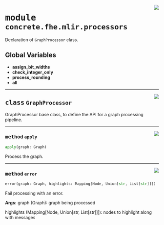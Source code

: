 <!-- markdownlint-disable -->

<a href="../../../compilers/concrete-compiler/compiler/lib/Bindings/Python/concrete/fhe/mlir/processors/__init__.py#L0"><img align="right" style="float:right;" src="https://img.shields.io/badge/-source-cccccc?style=flat-square"></a>

# <kbd>module</kbd> `concrete.fhe.mlir.processors`
Declaration of `GraphProcessor` class. 

**Global Variables**
---------------
- **assign_bit_widths**
- **check_integer_only**
- **process_rounding**
- **all**


---

<a href="../../../compilers/concrete-compiler/compiler/lib/Bindings/Python/concrete/fhe/mlir/processors/__init__.py#L11"><img align="right" style="float:right;" src="https://img.shields.io/badge/-source-cccccc?style=flat-square"></a>

## <kbd>class</kbd> `GraphProcessor`
GraphProcessor base class, to define the API for a graph processing pipeline. 




---

<a href="../../../compilers/concrete-compiler/compiler/lib/Bindings/Python/concrete/fhe/mlir/processors/__init__.py#L16"><img align="right" style="float:right;" src="https://img.shields.io/badge/-source-cccccc?style=flat-square"></a>

### <kbd>method</kbd> `apply`

```python
apply(graph: Graph)
```

Process the graph. 

---

<a href="../../../compilers/concrete-compiler/compiler/lib/Bindings/Python/concrete/fhe/mlir/processors/__init__.py#L22"><img align="right" style="float:right;" src="https://img.shields.io/badge/-source-cccccc?style=flat-square"></a>

### <kbd>method</kbd> `error`

```python
error(graph: Graph, highlights: Mapping[Node, Union[str, List[str]]])
```

Fail processing with an error. 



**Args:**
  graph (Graph):  graph being processed 

 highlights (Mapping[Node, Union[str, List[str]]]):  nodes to highlight along with messages 


